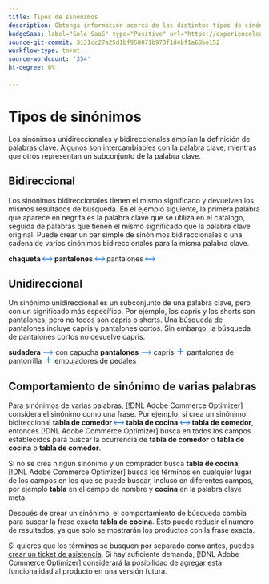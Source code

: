 ```yaml
---
title: Tipos de sinónimos
description: Obtenga información acerca de los distintos tipos de sinónimos en  [!DNL Adobe Commerce Optimizer].
badgeSaas: label="Solo SaaS" type="Positive" url="https://experienceleague.adobe.com/en/docs/commerce/user-guides/product-solutions" tooltip="Solo se aplica a los proyectos de Adobe Commerce as a Cloud Service y Adobe Commerce Optimizer (infraestructura de SaaS administrada por Adobe)."
source-git-commit: 3131cc27a25d1bf958071b973f1d4bf1a68be152
workflow-type: tm+mt
source-wordcount: '354'
ht-degree: 0%

---
```


# Tipos de sinónimos

Los sinónimos unidireccionales y bidireccionales amplían la definición de palabras clave. Algunos son intercambiables con la palabra clave, mientras que otros representan un subconjunto de la palabra clave.

## Bidireccional

Los sinónimos bidireccionales tienen el mismo significado y devuelven los mismos resultados de búsqueda. En el ejemplo siguiente, la primera palabra que aparece en negrita es la palabra clave que se utiliza en el catálogo, seguida de palabras que tienen el mismo significado que la palabra clave original. Puede crear un par simple de sinónimos bidireccionales o una cadena de varios sinónimos bidireccionales para la misma palabra clave.

**chaqueta** ![chaqueta de dos vías](../../assets/btn-two-way.png)
**pantalones** ![Selector bidireccional](../../assets/btn-two-way.png) pantalones ![Selector bidireccional](../../assets/btn-two-way.png)

## Unidireccional

Un sinónimo unidireccional es un subconjunto de una palabra clave, pero con un significado más específico. Por ejemplo, los capris y los shorts son pantalones, pero no todos son capris o shorts. Una búsqueda de pantalones incluye capris y pantalones cortos. Sin embargo, la búsqueda de pantalones cortos no devuelve capris.

**sudadera** ![selector unidireccional](../../assets/btn-one-way.png) con capucha
**pantalones** ![Selector unidireccional](../../assets/btn-one-way.png) capris ![Selector unidireccional múltiple](../../assets/btn-multiple-one-way.png) pantalones de pantorrilla ![Selector unidireccional múltiple](../../assets/btn-multiple-one-way.png) empujadores de pedales

## Comportamiento de sinónimo de varias palabras

Para sinónimos de varias palabras, [!DNL Adobe Commerce Optimizer] considera el sinónimo como una frase. Por ejemplo, si crea un sinónimo bidireccional **tabla de comedor** ![selector bidireccional](../../assets/btn-two-way.png) **tabla de cocina** ![selector bidireccional](../../assets/btn-two-way.png) **tabla de comedor**, entonces [!DNL Adobe Commerce Optimizer] busca en todos los campos establecidos para buscar la ocurrencia de **tabla de comedor** o **tabla de cocina** o **tabla de comedor**.

Si no se crea ningún sinónimo y un comprador busca **tabla de cocina**, [!DNL Adobe Commerce Optimizer] busca los términos en cualquier lugar de los campos en los que se puede buscar, incluso en diferentes campos, por ejemplo **tabla** en el campo de nombre y **cocina** en la palabra clave meta.

Después de crear un sinónimo, el comportamiento de búsqueda cambia para buscar la frase exacta **tabla de cocina**. Esto puede reducir el número de resultados, ya que solo se mostrarán los productos con la frase exacta.

Si quieres que los términos se busquen por separado como antes, puedes [crear un ticket de asistencia](https://experienceleague.adobe.com/en/docs/commerce-knowledge-base/kb/help-center-guide/magento-help-center-user-guide). Si hay suficiente demanda, [!DNL Adobe Commerce Optimizer] considerará la posibilidad de agregar esta funcionalidad al producto en una versión futura.
